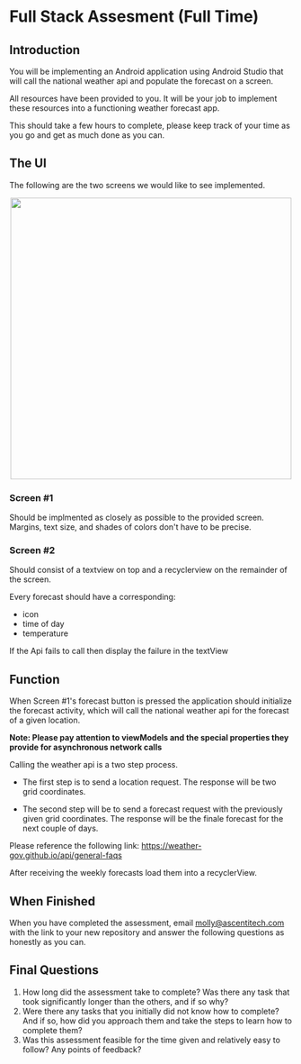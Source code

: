 # Full Stack Assesment (Full Time)
## Introduction
You will be implementing an Android application using Android Studio that will call the national weather api and populate the forecast on a screen.

All resources have been provided to you. It will be your job to implement these resources into a functioning weather forecast app.

This should take a few hours to complete, please keep track of your time as you go and get as much done as you can.

## The UI
The following are the two screens we would like to see implemented.
<p align=center>
  <img src="https://user-images.githubusercontent.com/82067568/210892468-8f4c94ff-b085-43af-97a4-2e55150b7b7c.png" height = "500">
</p>

### Screen #1 
Should be implmented as closely as possible to the provided screen. Margins, text size, and shades of colors don't have to be precise.

### Screen #2
Should consist of a textview on top and a recyclerview on the remainder of the screen. 

Every forecast should have a corresponding:
- icon
- time of day
- temperature

If the Api fails to call then display the failure in the textView


## Function 

When Screen #1's forecast button is pressed the application should initialize the forecast activity, which will call the national weather api for the forecast of a given location.

**Note: Please pay attention to viewModels and the special properties they provide for asynchronous network calls**

Calling the weather api is a two step process.

- The first step is to send a location request. The response will be two grid coordinates. 

- The second step will be to send a forecast request with the previously given grid coordinates. The response will be the finale forecast for the next couple of days.

Please reference the following link: https://weather-gov.github.io/api/general-faqs

After receiving the weekly forecasts load them into a recyclerView.

## When Finished

When you have completed the assessment, email molly@ascentitech.com with the link to your new repository and answer the following questions as honestly as you can.  

## Final Questions
1) How long did the assessment take to complete?  Was there any task that took significantly longer than the others, and if so why?
2) Were there any tasks that you initially did not know how to complete? And if so, how did you approach them and take the steps to learn how to complete them?
3) Was this assessment feasible for the time given and relatively easy to follow? Any points of feedback? 

